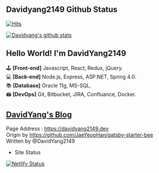 ## Davidyang2149 Github Status

[![Hits](https://hits.seeyoufarm.com/api/count/incr/badge.svg?url=https%3A%2F%2Fgithub.com%2FDavidYang2149&count_bg=%2379C83D&title_bg=%23555555&title=hits&edge_flat=false)](https://hits.seeyoufarm.com)

[![Davidyang's github stats](https://github-readme-stats.vercel.app/api?username=davidyang2149&theme=buefy&show_icons=true)](https://github.com/DavidYang2149/github-readme-stats)

## Hello World! I'm DavidYang2149

🕹️ **[Front-end]** Javascript, React, Redux, jQuery.  
💻 **[Back-end]** Node.js, Express, ASP.NET, Spring 4.0.  
📚 **[Database]** Oracle 11g, MS-SQL.  
🖨️ **[DevOps]** Git, Bitbucket, JIRA, Confluance, Docker.

## [DavidYang's Blog](https://davidyang2149.dev)

Page Address : https://davidyang2149.dev  
Origin by https://github.com/JaeYeopHan/gatsby-starter-bee  
Written by @DavidYang2149

- Site Status

[![Netlify Status](https://api.netlify.com/api/v1/badges/1db6bbaa-a0b1-4e40-9a75-481a27e1510f/deploy-status)](https://app.netlify.com/sites/davidyang2149/deploys)
